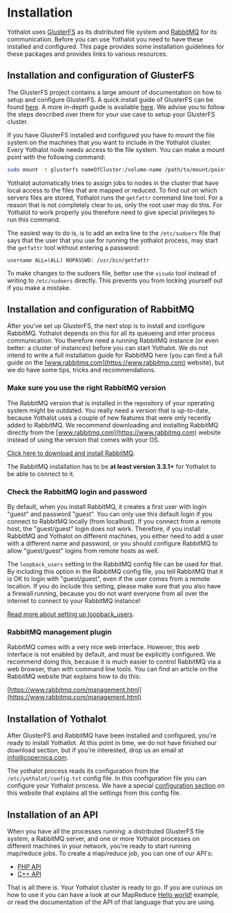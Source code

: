 # Installation

Yothalot uses [GlusterFS](http://www.gluster.org/) as its distributed
file system and [RabbitMQ](https://www.rabbitmq.com/) for its communication.
Before you can use Yothalot you need to have these installed and
configured. This page provides some installation guidelines for these
packages and provides links to various resources.


## Installation and configuration of GlusterFS

The GlusterFS project contains a large amount of documentation on how to
setup and configure GlusterFS. A quick install guide of GlusterFS can
be found [here](http://gluster.readthedocs.org/en/latest/Quick-Start-Guide/Quickstart/).
A more in-depth guide is available [here](http://gluster.readthedocs.org/en/latest/Install-Guide/Overview/).
We advise you to follow the steps described over there for your use case
to setup your GlusterFS cluster.

If you have GlusterFS installed and configured you have to mount the file system
on the machines that you want to include in the Yothalot cluster. Every Yothalot
node needs access to the file system. You can make a mount point with the following
command:

```bash
sudo mount -t glusterfs nameOfCluster:/volume-name /path/to/mount/point
```

Yothalot automatically tries to assign jobs to nodes in the cluster that have
local access to the files that are mapped or reduced. To find out on which
servers files are stored, Yothalot runs the `getfattr` command line tool. For a
reason that is not completely clear to us, only the root user may do this. For
Yothalot to work properly you therefore need to give special privileges to run
this command.

The easiest way to do is, is to add an extra line to the `/etc/sudoers` file
that says that the user that you use for running the yothalot process, may start
the `getfattr` tool without entering a password:

```
username ALL=(ALL) NOPASSWD: /usr/bin/getfattr
```

To make changes to the sudoers file, better use the `visudo` tool instead of
writing to `/etc/sudoers` directly. This prevents you from locking yourself out
if you make a mistake.


## Installation and configuration of RabbitMQ

After you've set up GlusterFS, the next stop is to install and configure
RabbitMQ. Yothalot depends on this for all its queueing and inter process
communication. You therefore need a running RabbitMQ instance (or even better:
a cluster of instances) before you can start Yothalot. We do not intend to write
a full installation guide for RabbitMQ here (you can find a full guide on the
[www.rabbitmq.com](https://www.rabbitmq.com) website), but we do have
some tips, tricks and recommendations.


### Make sure you use the right RabbitMQ version

The RabbitMQ version that is installed in the repository of your operating
system might be outdated. You really need a version that is up-to-date,
because Yothalot uses a couple of new features that were only recently
added to RabbitMQ. We recommend downloading and installing RabbitMQ
directly from the [www.rabbitmq.com](https://www.rabbitmq.com) website
instead of using the version that comes with your OS.

[Click here to download and install RabbitMQ](https://www.rabbitmq.com/download.html).

The RabbitMQ installation has to be **at least version 3.3.1+** for Yothalot to be
able to connect to it.


### Check the RabbitMQ login and password

By default, when you install RabbitMQ, it creates a first user with login
"guest" and password "guest". You can only use this default login if you connect
to RabbitMQ locally (from localhost). If you connect from a remote host, the "guest/guest"
login does not work. Therefore, if you install RabbitMQ and Yothalot on different machines,
you either need to add a user with a different name and password, or you should configure
RabbitMQ to allow "guest/guest" logins from remote hosts as well.

The `loopback_users` setting in the RabbitMQ config file can be used for that.
By including this option in the RabbitMQ config file, you tell RabbitMQ that it is OK to
login with "guest/guest", even if the user comes from a remote location. If you do
include this setting, please make sure that you also have a firewall running,
because you do not want everyone from all over the internet to connect to your
RabbitMQ instance!

[Read more about setting up loopback_users](https://www.rabbitmq.com/access-control.html).


### RabbitMQ management plugin

RabbitMQ comes with a very nice web interface. However, this
web interface is not enabled by default, and must be explicitly configured. We
recommend doing this, because it is much easier to control RabbitMQ via a web
browser, than with command line tools. You can find an article on the RabbitMQ
website that explains how to do this:

[https://www.rabbitmq.com/management.html](https://www.rabbitmq.com/management.html)

## Installation of Yothalot

After GlusterFS and RabbitMQ have been installed and configured, you're ready to
install Yothatlot. At this point in time, we do not have finished our download
section, but if you're interested, drop us an email at [info@copernica.com](mailto:info@copernica.com).

The yothalot process reads its configuration from the `/etc/yothalot/config.txt`
config file. In this configuration file you can configure your Yothalot process.
We have a special [configuration section](copernica-docs:Yothalot/configuration)
on this website that explains all the settings from this config file.


## Installation of an API

When you have all the processes running: a distributed GlusterFS file system,
a RabbitMQ server, and one or more Yothalot processes on different
machines in your network, you're ready to start running map/reduce jobs. To
create a map/reduce job, you can one of our API's:

* [PHP API](copernica-docs:Yothalot/phpapi)
* [C++ API](copernica-docs:Yothalot/cppapi)

That is all there is. Your Yothalot cluster is ready to go. If you are curious on how
to use it you can have a look at our MapReduce [Hello world!](copernica-docs:Yothalot/helloworld)
example, or read the documentation of the API of that language that you are using.


